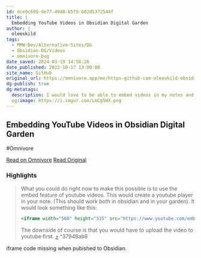 ```yaml
---
id: dce9c695-de77-4948-b5f9-b02d5372544f
title: |
  Embedding YouTube Videos in Obsidian Digital Garden
author: |
  oleeskild
tags:
  - MMW-Dev/Alternative-Sites/DG
  - Obsidian-DG/Videos
  - omnivore-bug
date_saved: 2024-03-19 14:56:26
date_published: 2022-10-17 13:00:00
site_name: GitHub
original_url: https://omnivore.app/me/https-github-com-oleeskild-obsidian-digital-garden-issues-80-18e546c8a93
dg-publish: true
dg-metatags:
  description: I would love to be able to embed videos in my notes and have them appear on my digital garden as well. Right now, it just shows ![[videofilename.mp4]] in it's place instead.
  og:image: https://i.imgur.com/LmCg5HX.png
---
```


## Embedding YouTube Videos in Obsidian Digital Garden
#Omnivore

[Read on Omnivore](https://omnivore.app/me/https-github-com-oleeskild-obsidian-digital-garden-issues-80-18e546c8a93)
[Read Original](https://github.com/oleeskild/obsidian-digital-garden/issues/80)

### Highlights

> What you could do right now to make this possible is to use the embed feature of youtube videos. This would create a youtube player in your note. (This should work both in obsidian and in your garden). It would look something like this:
> 
> ```html
> <iframe width="560" height="315" src="https://www.youtube.com/embed/djV11Xbc914" title="YouTube video player" frameborder="0" allow="accelerometer; autoplay; clipboard-write; encrypted-media; gyroscope; picture-in-picture" allowfullscreen></iframe> 
> ```
> 
> The downside of course is that you would have to upload the video to youtube first. [⤴️](https://omnivore.app/me/https-github-com-oleeskild-obsidian-digital-garden-issues-80-18e546c8a93#37948ab8-f578-4ef2-9ea3-88cf7ec97eae)  ^37948ab8

iframe code missing when pubished to Obsidian.


